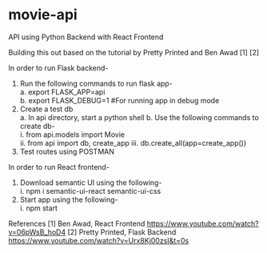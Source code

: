 # movie-api
API using Python Backend with React Frontend

Building this out based on the tutorial by Pretty Printed and Ben Awad [1] [2]

In order to run Flask backend-    
1. Run the following commands to run flask app-    
    a. export FLASK_APP=api   
    b. export FLASK_DEBUG=1 #For running app in debug mode   
2. Create a test db   
    a. In api directory, start a python shell
    b. Use the following commands to create db-  
        i. from api.models import Movie   
        ii. from api import db, create_app 
        iii. db.create_all(app=create_app())      
3. Test routes using POSTMAN  

In order to run React frontend-
1. Download semantic UI using the following-    
    i. npm i semantic-ui-react semantic-ui-css    
2. Start app using the following-    
    i. npm start    

References
[1] Ben Awad, React Frontend https://www.youtube.com/watch?v=06pWsB_hoD4
[2] Pretty Printed, Flask Backend https://www.youtube.com/watch?v=Urx8Kj00zsI&t=0s


